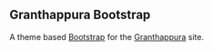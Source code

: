 ## Granthappura Bootstrap

A theme based [Bootstrap](https://getbootstrap.com/) for the [Granthappura](https://gpura.org/) site.
